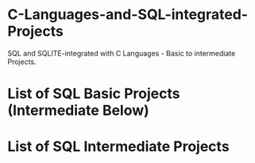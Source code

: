 # C-Languages-and-SQL-integrated-Projects
SQL and SQLITE-integrated with C Languages - Basic to intermediate Projects.


<h1>List of SQL Basic Projects (Intermediate Below)</h1>






















<h1>List of SQL Intermediate Projects</h1>
